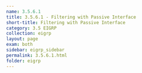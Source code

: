 ```yaml
---
name: 3.5.6.1
title: 3.5.6.1 - Filtering with Passive Interface
short-title: Filtering with Passive Interface
category: 3.5 EIGRP
collection: eigrp
layout: page
exam: both
sidebar: eigrp_sidebar
permalink: 3.5.6.1.html
folder: eigrp
---
```


